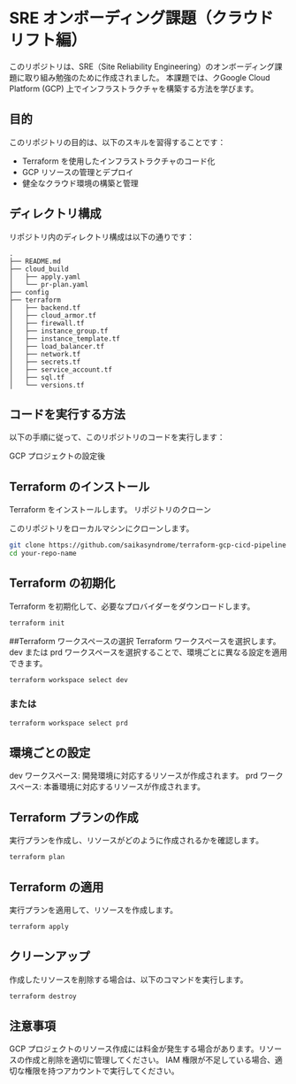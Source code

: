 # SRE オンボーディング課題（クラウドリフト編）

このリポジトリは、SRE（Site Reliability Engineering）のオンボーディング課題に取り組み勉強のために作成されました。
本課題では、クGoogle Cloud Platform (GCP) 上でインフラストラクチャを構築する方法を学びます。

## 目的

このリポジトリの目的は、以下のスキルを習得することです：

- Terraform を使用したインフラストラクチャのコード化
- GCP リソースの管理とデプロイ
- 健全なクラウド環境の構築と管理

## ディレクトリ構成

リポジトリ内のディレクトリ構成は以下の通りです：

```plaintext
.
├── README.md
├── cloud_build
│   ├── apply.yaml
│   └── pr-plan.yaml
├── config
├── terraform
│   ├── backend.tf
│   ├── cloud_armor.tf
│   ├── firewall.tf
│   ├── instance_group.tf
│   ├── instance_template.tf
│   ├── load_balancer.tf
│   ├── network.tf
│   ├── secrets.tf
│   ├── service_account.tf
│   ├── sql.tf
│   └── versions.tf
```

## コードを実行する方法
以下の手順に従って、このリポジトリのコードを実行します：

GCP プロジェクトの設定後

## Terraform のインストール

Terraform をインストールします。
リポジトリのクローン

このリポジトリをローカルマシンにクローンします。
```zsh
git clone https://github.com/saikasyndrome/terraform-gcp-cicd-pipeline
cd your-repo-name
```
    
## Terraform の初期化

Terraform を初期化して、必要なプロバイダーをダウンロードします。
```zsh
terraform init
```
##Terraform ワークスペースの選択
Terraform ワークスペースを選択します。dev または prd ワークスペースを選択することで、環境ごとに異なる設定を適用できます。

```zsh
terraform workspace select dev
```

### または

```zsh
terraform workspace select prd
```

## 環境ごとの設定

dev ワークスペース: 開発環境に対応するリソースが作成されます。
prd ワークスペース: 本番環境に対応するリソースが作成されます。

## Terraform プランの作成

実行プランを作成し、リソースがどのように作成されるかを確認します。
```zsh
terraform plan
```
    
## Terraform の適用

実行プランを適用して、リソースを作成します。
```zsh
terraform apply
```
    
## クリーンアップ

作成したリソースを削除する場合は、以下のコマンドを実行します。

```zsh
terraform destroy
```
    
## 注意事項
GCP プロジェクトのリソース作成には料金が発生する場合があります。リソースの作成と削除を適切に管理してください。
IAM 権限が不足している場合、適切な権限を持つアカウントで実行してください。

